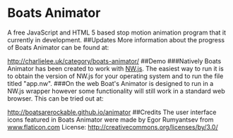 # Boats Animator
A free JavaScript and HTML 5 based stop motion animation program that it currently in development.
##Updates
More information about the progress of Boats Animator can be found at:

http://charlielee.uk/category/boats-animator/
##Demo
###Natively
Boats Animator has been created to work with [NW.js](https://github.com/nwjs/nw.js). The easiest way to run it is to obtain the version of NW.js for your operating system and to run the file titled "app.nw".
###On the web
Boat's Animator is designed to run in a NW.js wrapper however some functionality will still work in a standard web browser. This can be tried out at:

http://boatsarerockable.github.io/animator
##Credits
The user interface icons featured in Boats Animator were made by Egor Rumyantsev from www.flaticon.com 
License: http://creativecommons.org/licenses/by/3.0/
